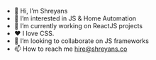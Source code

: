 - 👋 Hi, I’m Shreyans
- 👀 I’m interested in JS & Home Automation
- 🌱 I’m currently working on ReactJS projects
- ❤️ I love CSS.
- 💞️ I’m looking to collaborate on JS frameworks
- 📫 How to reach me hire@shreyans.co

<!---
shreyansqt/shreyansqt is a ✨ special ✨ repository because its `README.md` (this file) appears on your GitHub profile.
You can click the Preview link to take a look at your changes.
--->
